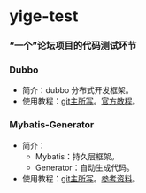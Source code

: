 # yige-test
### “一个”论坛项目的代码测试环节

### Dubbo 
- 简介：dubbo 分布式开发框架。
- 使用教程：[git主所写](https://www.jianshu.com/p/0579ce1509ea)。[官方教程](https://github.com/apache/incubator-dubbo-spring-boot-project)。

### Mybatis-Generator
- 简介：
  - Mybatis：持久层框架。
  - Generator：自动生成代码。
- 使用教程：[git主所写](https://www.jianshu.com/p/ffdc534ed1d5)。[参考资料](https://blog.csdn.net/winter_chen001/article/details/77249029)。
